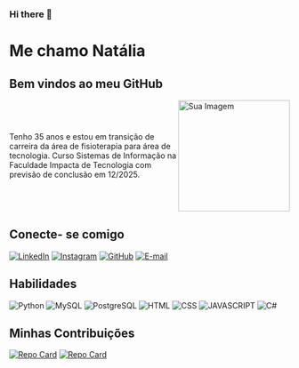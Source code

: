 ### Hi there 👋

<!--
**NataliaCambui/NataliaCambui** is a ✨ _special_ ✨ repository because its `README.md` (this file) appears on your GitHub profile.

Here are some ideas to get you started:

- 🔭 I’m currently working on ...
- 🌱 I’m currently learning ...
- 👯 I’m looking to collaborate on ...
- 🤔 I’m looking for help with ...
- 💬 Ask me about ...
- 📫 How to reach me: ...
- 😄 Pronouns: ...
- ⚡ Fun fact: ...
-->


# Me chamo Natália
## Bem vindos ao meu GitHub

<div style="display: flex; align-items: center;">
<p>Tenho 35 anos e estou em transição de carreira da área de fisioterapia para área de tecnologia. 
  Curso Sistemas de Informação na Faculdade Impacta de Tecnologia com previsão de conclusão em 12/2025.</p>
<img src="https://github.com/NataliaCambui/NataliaCambui/assets/70337034/21acd0bc-a272-42b8-b52c-3fadbfe09c5d" alt="Sua Imagem" style="width: 200px; height: auto;">
</div>

## Conecte- se comigo
[![LinkedIn](https://img.shields.io/badge/LinkedIn-000?style=for-the-badge&logo=linkedin&logoColor=0E76A8)](https://linkedin.com/in/natália-cambui-de-lima-2aa365216/)
[![Instagram](https://img.shields.io/badge/Instagram-000?style=for-the-badge&logo=instagram)](https://www.instagram.com/nataliacambui/)
[![GitHub](https://img.shields.io/badge/GitHbt-000?style=for-the-badge&logo=github&logoColor=white)](+https://github.com/NataliaCambui)
[![E-mail](https://img.shields.io/badge/-Email-000?style=for-the-badge&logo=microsoft-outlook&logoColor=007BFF)](mailto:cambui.natalia@gmail.com)

## Habilidades
![Python](https://img.shields.io/badge/Python-000?style=for-the-badge&logo=python)
![MySQL](https://img.shields.io/badge/MySQL-000?style=for-the-badge&logo=mysql&logoColor=005C84)
![PostgreSQL](https://img.shields.io/badge/PostgreSQL-000?style=for-the-badge&logo=postgresql)
![HTML](https://img.shields.io/badge/HTML5-000?style=for-the-badge&logo=html5&logoColor=red)
![CSS](https://img.shields.io/badge/CSS3-000?style=for-the-badge&logo=css3&logoColor=blue)
![JAVASCRIPT](https://img.shields.io/badge/JavaScript-000?style=for-the-badge&logo=javascript&logoColor=F7DF1E)
![C#](https://img.shields.io/badge/c%23-000?style=for-the-badge&logo=csharp&logoColor=white)

## Minhas Contribuições

[![Repo Card](https://github-readme-stats.vercel.app/api/pin/?username=nataliacambui&repo=pyautogui&bg_color=000&border_color=30A3DC&show_icons=true&icon_color=30A3DC&title_color=E94D5F&text_color=FFF)](https://github.com/nataliacambui/pyautogui)
[![Repo Card](https://github-readme-stats.vercel.app/api/pin/?username=nataliacambui&repo=pipeline-de-ETL-com-python&bg_color=000&border_color=30A3DC&show_icons=true&icon_color=30A3DC&title_color=E94D5F&text_color=FFF)](https://github.com/nataliacambui/pipeline-de-ETL-com-python)
